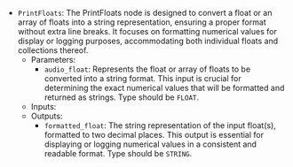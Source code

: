 - `PrintFloats`: The PrintFloats node is designed to convert a float or an array of floats into a string representation, ensuring a proper format without extra line breaks. It focuses on formatting numerical values for display or logging purposes, accommodating both individual floats and collections thereof.
    - Parameters:
        - `audio_float`: Represents the float or array of floats to be converted into a string format. This input is crucial for determining the exact numerical values that will be formatted and returned as strings. Type should be `FLOAT`.
    - Inputs:
    - Outputs:
        - `formatted_float`: The string representation of the input float(s), formatted to two decimal places. This output is essential for displaying or logging numerical values in a consistent and readable format. Type should be `STRING`.
